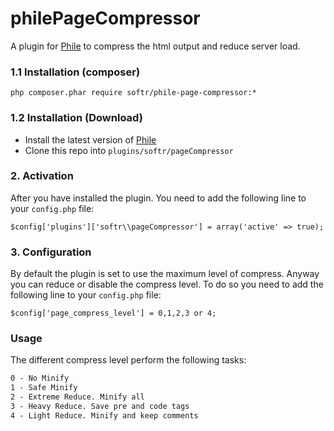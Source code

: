 philePageCompressor
===================

A plugin for [Phile](https://github.com/PhileCMS/Phile) to compress the html output and reduce server load.

### 1.1 Installation (composer)
```
php composer.phar require softr/phile-page-compressor:*
```

### 1.2 Installation (Download)

* Install the latest version of [Phile](https://github.com/PhileCMS/Phile)
* Clone this repo into `plugins/softr/pageCompressor`

### 2. Activation

After you have installed the plugin. You need to add the following line to your `config.php` file:

```
$config['plugins']['softr\\pageCompressor'] = array('active' => true);
```

### 3. Configuration

By default the plugin is set to use the maximum level of compress. Anyway you can reduce or disable the compress level. To do so you need to add the following line to your `config.php` file:

```
$config['page_compress_level'] = 0,1,2,3 or 4;
```

### Usage

The different compress level perform the following tasks:

```markdown
0 - No Minify
1 - Safe Minify
2 - Extreme Reduce. Minify all
3 - Heavy Reduce. Save pre and code tags
4 - Light Reduce. Minify and keep comments
```